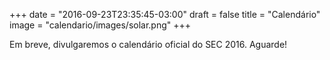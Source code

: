 +++
date = "2016-09-23T23:35:45-03:00"
draft = false
title = "Calendário"
image = "calendario/images/solar.png"
+++

Em breve, divulgaremos o calendário oficial do SEC 2016. Aguarde!
